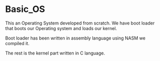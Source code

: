 # Basic_OS
This an Operating System developed from scratch.
We have boot loader that boots our Operating system and loads our kernel.

Boot loader has been written in assembly language using NASM we compiled it.

The rest is the kernel part written in C language.
